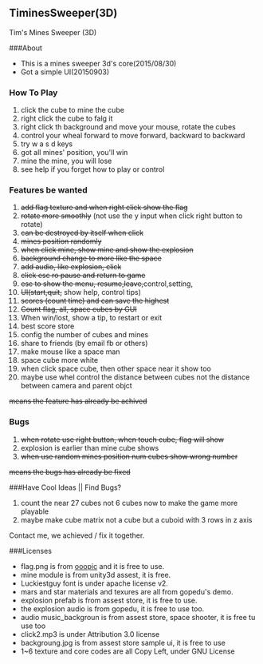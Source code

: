 ## TiminesSweeper(3D)
Tim's Mines Sweeper (3D)

###About
- This is a mines sweeper 3d's core(2015/08/30)
- Got a simple UI(20150903)

### How To Play
1. click the cube to mine the cube
2. right click the cube to falg it
3. right click th background and move your mouse, rotate the cubes
4. control your wheal forward to move forward, backward to backward
5. try w a s d keys
6. got all mines' position, you'll win
7. mine the mine, you will lose
8. see help if you forget how to play or control


### Features be wanted
1. ~~add flag texture and when right click show the flag~~
1. ~~rotate more smoothly~~ (not use the y input when click right button to rotate)
2. ~~can be destroyed by itself when click~~
2. ~~mines position randomly~~
4. ~~when click mine, show mine and show the explosion~~
6. ~~background change to more like the space~~
7. ~~add audio, like explosion, click~~
7. ~~click esc ro pause and return to game~~
7. ~~esc to show the menu, resume,leave,~~control,setting,
8. ~~UI(start,quit,~~ show help, control tips)
9. ~~scores (count time) and can save the highest~~
10. ~~Count flag, all, space cubes by GUI~~
10. When win/lost, show a tip, to restart or exit
10. best score store
10. config the number of cubes and mines
11. share to friends (by email fb or others)
12. make mouse like a space man
13. space cube more white
2. when click space cube, then other space near it show too
5. maybe use whel control the distance between cubes not the distance between camera and parent objct

~~means the feature has already be achived~~


### Bugs
1. ~~when rotate use right button, when touch cube, flag will show~~
2. explosion is earlier than mine cube shows
3. ~~when use random mines position num cubes show wrong number~~

~~means the bugs has already be fixed~~

###Have Cool Ideas || Find Bugs?
1. count the near 27 cubes not 6 cubes now to make the game more playable
2. maybe make cube matrix not a cube but a cuboid with 3 rows in z axis

Contact me, we achieved / fix it together.

###Licenses
- flag.png is from [ooopic](http://www.ooopic.com/) and it is free to use.
- mine module is from unity3d assest, it is free.
- Luckiestguy font is under apache license v2.
- mars and star materials and texures are all from gopedu's demo.
- explosion prefab is from assest store, it is free to use.
- the explosion audio is from gopedu, it is free to use too.
- audio music_backgroun is from assest store, space shooter, it is free tu use too
- click2.mp3 is under Attribution 3.0 license
- backgroung.jpg is from assest store sample ui, it is free to use
- 1~6 texture and core codes are all Copy Left, under GNU License